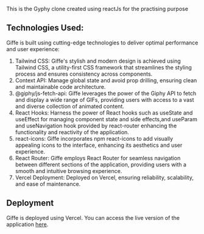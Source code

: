 
This is the Gyphy clone created using reactJs  for the practising purpose 

<h2> Technologies Used: </h2>
Giffe is built using cutting-edge technologies to deliver optimal performance and user experience:
 
 <ol>
<li>Tailwind CSS: Giffe's stylish and modern design is achieved using Tailwind CSS, a utility-first CSS framework that streamlines the styling process and ensures consistency across components.
<li>Context API: Manage global state and avoid prop drilling, ensuring clean and maintainable code architecture.  </li>
<li>@giphy/js-fetch-api: Giffe leverages the power of the Giphy API to fetch and display a wide range of GIFs, providing users with access to a vast and diverse collection of animated content. </li>
<li>React Hooks: Harness the power of React hooks such as useState and useEffect for managing component state and side effects,and useParam and useNavigation hook provided by react-router enhancing the functionality and reactivity of the application. </li>
<li>react-icons: Giffe incorporates npm react-icons to add visually appealing icons to the interface, enhancing its aesthetics and user experience. </li>
<li>React Router: Giffe employs React Router for seamless navigation between different sections of the application, providing users with a smooth and intuitive browsing experience. </li>
<li>Vercel Deployment: Deployed on Vercel, ensuring reliability, scalability, and ease of maintenance. </li>
 </ol>

 <h2>Deployment </h2>
Giffe is deployed using Vercel. You can access the live version of the application <a href="https://giffe-rose.vercel.app/">here</a>.

